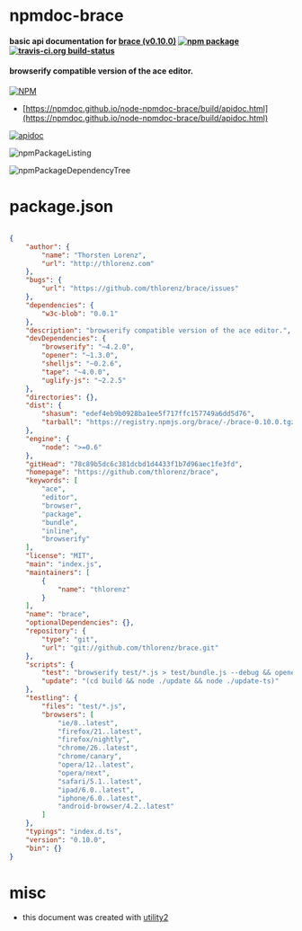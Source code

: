 # npmdoc-brace

#### basic api documentation for  [brace (v0.10.0)](https://github.com/thlorenz/brace)  [![npm package](https://img.shields.io/npm/v/npmdoc-brace.svg?style=flat-square)](https://www.npmjs.org/package/npmdoc-brace) [![travis-ci.org build-status](https://api.travis-ci.org/npmdoc/node-npmdoc-brace.svg)](https://travis-ci.org/npmdoc/node-npmdoc-brace)

#### browserify compatible version of the ace editor.

[![NPM](https://nodei.co/npm/brace.png?downloads=true&downloadRank=true&stars=true)](https://www.npmjs.com/package/brace)

- [https://npmdoc.github.io/node-npmdoc-brace/build/apidoc.html](https://npmdoc.github.io/node-npmdoc-brace/build/apidoc.html)

[![apidoc](https://npmdoc.github.io/node-npmdoc-brace/build/screenCapture.buildCi.browser.%252Ftmp%252Fbuild%252Fapidoc.html.png)](https://npmdoc.github.io/node-npmdoc-brace/build/apidoc.html)

![npmPackageListing](https://npmdoc.github.io/node-npmdoc-brace/build/screenCapture.npmPackageListing.svg)

![npmPackageDependencyTree](https://npmdoc.github.io/node-npmdoc-brace/build/screenCapture.npmPackageDependencyTree.svg)



# package.json

```json

{
    "author": {
        "name": "Thorsten Lorenz",
        "url": "http://thlorenz.com"
    },
    "bugs": {
        "url": "https://github.com/thlorenz/brace/issues"
    },
    "dependencies": {
        "w3c-blob": "0.0.1"
    },
    "description": "browserify compatible version of the ace editor.",
    "devDependencies": {
        "browserify": "~4.2.0",
        "opener": "~1.3.0",
        "shelljs": "~0.2.6",
        "tape": "~4.0.0",
        "uglify-js": "~2.2.5"
    },
    "directories": {},
    "dist": {
        "shasum": "edef4eb9b0928ba1ee5f717ffc157749a6dd5d76",
        "tarball": "https://registry.npmjs.org/brace/-/brace-0.10.0.tgz"
    },
    "engine": {
        "node": ">=0.6"
    },
    "gitHead": "78c89b5dc6c381dcbd1d4433f1b7d96aec1fe3fd",
    "homepage": "https://github.com/thlorenz/brace",
    "keywords": [
        "ace",
        "editor",
        "browser",
        "package",
        "bundle",
        "inline",
        "browserify"
    ],
    "license": "MIT",
    "main": "index.js",
    "maintainers": [
        {
            "name": "thlorenz"
        }
    ],
    "name": "brace",
    "optionalDependencies": {},
    "repository": {
        "type": "git",
        "url": "git://github.com/thlorenz/brace.git"
    },
    "scripts": {
        "test": "browserify test/*.js > test/bundle.js --debug && opener test/index.html",
        "update": "(cd build && node ./update && node ./update-ts)"
    },
    "testling": {
        "files": "test/*.js",
        "browsers": [
            "ie/8..latest",
            "firefox/21..latest",
            "firefox/nightly",
            "chrome/26..latest",
            "chrome/canary",
            "opera/12..latest",
            "opera/next",
            "safari/5.1..latest",
            "ipad/6.0..latest",
            "iphone/6.0..latest",
            "android-browser/4.2..latest"
        ]
    },
    "typings": "index.d.ts",
    "version": "0.10.0",
    "bin": {}
}
```



# misc
- this document was created with [utility2](https://github.com/kaizhu256/node-utility2)
